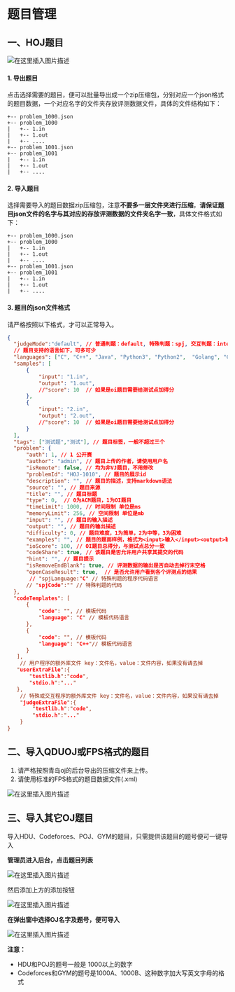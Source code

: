 # 题目管理

## 一、HOJ题目

![在这里插入图片描述](https://img-blog.csdnimg.cn/f059e38d31c44906b35ad4ff0d488013.png?x-oss-process=image/watermark,type_d3F5LXplbmhlaQ,shadow_50,text_Q1NETiBASGltaXRfWkg=,size_20,color_FFFFFF,t_70,g_se,x_16)

#### 1. 导出题目

点击选择需要的题目，便可以批量导出成一个zip压缩包，分别对应一个json格式的题目数据，一个对应名字的文件夹存放评测数据文件，具体的文件结构如下：

```
+-- problem_1000.json
+-- problem_1000
|   +-- 1.in
|   +-- 1.out
|   +-- ....
+-- problem_1001.json
+-- problem_1001
|   +-- 1.in
|   +-- 1.out
|   +-- ....
```

#### 2. 导入题目

选择需要导入的题目数据zip压缩包，注意**不要多一层文件夹进行压缩**，**请保证题目json文件的名字与其对应的存放评测数据的文件夹名字一致**，具体文件格式如下：

```
+-- problem_1000.json
+-- problem_1000
|   +-- 1.in
|   +-- 1.out
|   +-- ....
+-- problem_1001.json
+-- problem_1001
|   +-- 1.in
|   +-- 1.out
|   +-- ....
```

#### 3. 题目的json文件格式

请严格按照以下格式，才可以正常导入。

```json
{
  "judgeMode":"default", // 普通判题：default, 特殊判题：spj, 交互判题：interactive
  // 题目支持的语言如下，可多可少
  "languages": ["C", "C++", "Java", "Python3", "Python2",  "Golang", "C#"], 
  "samples": [
      {
          "input": "1.in", 
          "output": "1.out",
          //"score": 10  // 如果是oi题目需要给测试点加得分
      },
      {
          "input": "2.in", 
          "output": "2.out",
          //"score": 10  // 如果是oi题目需要给测试点加得分
      }
  ], 
  "tags": ["测试题","测试"], // 题目标签，一般不超过三个 
  "problem": {
      "auth": 1, // 1 公开赛
      "author": "admin", // 题目上传的作者，请使用用户名
      "isRemote": false, // 均为非VJ题目，不用修改
      "problemId": "HOJ-1010", // 题目的展示id
      "description": "", // 题目的描述，支持markdown语法
      "source": "", // 题目来源
      "title": "", // 题目标题
      "type": 0,  // 0为ACM题目，1为OI题目
      "timeLimit": 1000, // 时间限制 单位是ms
      "memoryLimit": 256, // 空间限制 单位是mb
      "input": "", // 题目的输入描述
      "output": "", // 题目的输出描述
      "difficulty": 0, // 题目难度，1为简单，2为中等，3为困难
      "examples": "", // 题目的题面样例，格式为<input>输入</input><output>输出</output><input>输入</input><output>输出</output>
      "ioScore": 100, // OI题目总得分，与测试点总分一致
      "codeShare": true, // 该题目是否允许用户共享其提交的代码 
      "hint": "", // 题目提示
      "isRemoveEndBlank": true, // 评测数据的输出是否自动去掉行末空格
      "openCaseResult": true,  // 是否允许用户看到各个评测点的结果
       // "spjLanguage:"C" // 特殊判题的程序代码语言
      // "spjCode":"" // 特殊判题的代码
  }, 
  "codeTemplates": [
      {
          "code": "", // 模板代码
          "language": "C" // 模板代码语言
      }, 
      {
          "code": "", // 模板代码
          "language": "C++"// 模板代码语言
      }
   ],
    // 用户程序的额外库文件 key：文件名，value：文件内容，如果没有请去掉
   "userExtraFile":{
       "testlib.h":"code",
       "stdio.h":"..."
   },
    // 特殊或交互程序的额外库文件 key：文件名，value：文件内容，如果没有请去掉
    "judgeExtraFile":{
        "testlib.h":"code",
        "stdio.h":"..."
    }
}
```

## 二、导入QDUOJ或FPS格式的题目

1. 请严格按照青岛oj的后台导出的压缩文件来上传。
2. 请使用标准的FPS格式的题目数据文件(.xml)

![在这里插入图片描述](https://img-blog.csdnimg.cn/57c6518fb9fe426088c064d85dd110d3.png?x-oss-process=image/watermark,type_ZHJvaWRzYW5zZmFsbGJhY2s,shadow_50,text_Q1NETiBASGltaXRfWkg=,size_20,color_FFFFFF,t_70,g_se,x_16)



## 三、导入其它OJ题目

导入HDU、Codeforces、POJ、GYM的题目，只需提供该题目的题号便可一键导入

**管理员进入后台，点击题目列表**

![在这里插入图片描述](https://img-blog.csdnimg.cn/5304425397f249808b7ea0ea2a0153cc.png?x-oss-process=image/watermark,type_d3F5LXplbmhlaQ,shadow_50,text_Q1NETiBASGltaXRfWkg=,size_20,color_FFFFFF,t_70,g_se,x_16)

然后添加上方的添加按钮

![在这里插入图片描述](https://img-blog.csdnimg.cn/20210523222914722.png)



**在弹出窗中选择OJ名字及题号，便可导入**



![在这里插入图片描述](https://img-blog.csdnimg.cn/20210523223042100.png?x-oss-process=image/watermark,type_ZmFuZ3poZW5naGVpdGk,shadow_10,text_aHR0cHM6Ly9ibG9nLmNzZG4ubmV0L3dlaXhpbl80Mzg1MzA5Nw==,size_16,color_FFFFFF,t_70)

**注意：**

- HDU和POJ的题号一般是 1000以上的数字
- Codeforces和GYM的题号是1000A、1000B、这种数字加大写英文字母的格式
